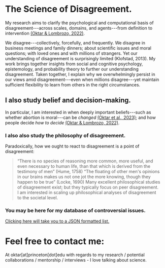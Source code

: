 # The Science of Disagreement.
My research aims to clarify the psychological and computational basis of disagreement---across scales, domains, and agents---from definition to intervention [(Oktar & Lombrozo, 2022)](https://escholarship.org/uc/item/3380n01h). 

We disagree---collectively, forcefully, and frequently. We disagree in business meetings and family dinners; about scientific issues and moral questions; with loved ones and with millions of strangers. Yet our understanding of disagreement is surprisingly limited (Klofstad, 2013). My work brings together insights from social and cognitive psychology, epistemology, and probability theory to further our understanding disagreement. Taken together, I explain why we overwhelmingly persist in our views amid disagreement---even when millions disagree---yet maintain sufficient flexibility to learn from others in the right circumstances. 

## I also study belief and decision-making. 
In particular, I am interested in when deeply important beliefs---such as whether abortion is moral---can be _changed_ [(Oktar et al., 2023)](https://doi.org/10.1016/j.cognition.2023.105434); and 
how people decide _how to decide_ [(Oktar & Lombrozo, 2022)](https://www.sciencedirect.com/science/article/pii/S0010027722000099).

### I also also study the philosophy of disagreement.
Paradoxically, how we ought to react to disagreement is a point of disagreement: 
> “There is no species of reasoning more common, more useful, and even necessary to human life, than that which is derived from the testimony of men” (Hume, 1758)
“The floating of other men's opinions in our brains makes us not one jot the more knowing, though they happen to be true” (Locke, 1690)
Many excellent philosophical studies of disagreement exist; but they typically focus on peer disagreement. I am interested in scaling up philosophical analyses of disagreement to the societal level.

### You may be here for my database of controversial issues.
[Clicking here will take you to a JSON formatted list.](https://github.com/keremoktar/disagreement_statsampling/blob/main/issues.js) 

# Feel free to contact me:
At oktar[at]princeton[dot]edu with regards to my research / potential collaborations / mentorship / interviews - I love talking about science.
